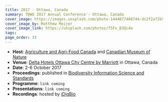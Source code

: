 ```yaml
---
title: 2017 - Ottawa, Canada
summary: TDWG 2017 Annual Conference - Ottawa, Canada
cover_image: https://images.unsplash.com/photo-1444877466744-dc2f2af2b931
cover_image_by: Matthew Meijer
cover_image_link: https://unsplash.com/photos/f5Fx_B3Qc4o
tags: 
page_order: 33
---
```


* **Host**: [Agriculture and Agri-Food Canada](http://www.agr.gc.ca/eng/home/?id=1395690825741) and [Canadian Museum of Nature](https://nature.ca/en/home)
* **Venue**: [Delta Hotels Ottawa City Centre by Marriott](http://www.marriott.com/hotels/travel/yowdm-delta-hotels-ottawa-city-centre/) in Ottawa, Canada
* **Date**: 2-6 October 2017
* **Proceedings**: published in [Biodiversity Information Science and Standards](https://biss.pensoft.net/collection/25/)
* **Programme**: `link coming`
* **Presentations**: `link coming`
* **Recordings**: hosted by [iDigBio](https://www.idigbio.org/wiki/index.php/TDWG_2017_Annual_Conference)
